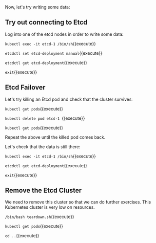 Now, let's try writing some data:

## Try out connecting to Etcd

Log into one of the etcd nodes in order to write some data:

`kubectl exec -it etcd-1 /bin/sh`{{execute}}

`etcdctl set etcd-deployment manual`{{execute}}

`etcdctl get etcd-deployment`{{execute}}

`exit`{{execute}}

## Etcd Failover

Let's try killing an Etcd pod and check that the cluster survives:

`kubectl get pods`{{execute}}

`kubectl delete pod etcd-1 `{{execute}}

`kubectl get pods`{{execute}}

Repeat the above until the killed pod comes back.

Let's check that the data is still there:

`kubectl exec -it etcd-1 /bin/sh`{{execute}}

`etcdctl get etcd-deployment`{{execute}}

`exit`{{execute}}

## Remove the Etcd Cluster

We need to remove this cluster so that we can do further exercises.  This Kubernetes cluster is very low on resources.

`/bin/bash teardown.sh`{{execute}}

`kubectl get pods`{{execute}}

`cd ..`{{execute}}
